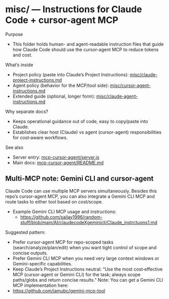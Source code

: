 # misc/ — Instructions for Claude Code + cursor-agent MCP

Purpose
- This folder holds human- and agent-readable instruction files that guide how Claude Code should use the cursor-agent MCP to reduce tokens and cost.

What’s inside
- Project policy (paste into Claude’s Project Instructions): [misc/claude-project-instructions.md](misc/claude-project-instructions.md)
- Agent policy (behavior for the MCP/tool side): [misc/cursor-agent-instructions.md](misc/cursor-agent-instructions.md)
- Extended guide (optional, longer form): [misc/claude-agent-instructions.md](misc/claude-agent-instructions.md)

Why separate docs?
- Keeps operational guidance out of code, easy to copy/paste into Claude.
- Establishes clear host (Claude) vs agent (cursor-agent) responsibilities for cost‑aware workflows.

See also
- Server entry: [mcp-cursor-agent/server.js](mcp-cursor-agent/server.js)
- Main docs: [mcp-cursor-agent/README.md](mcp-cursor-agent/README.md)
## Multi-MCP note: Gemini CLI and cursor-agent

Claude Code can use multiple MCP servers simultaneously. Besides this repo’s cursor-agent MCP, you can also integrate a Gemini CLI MCP and route tasks to either tool based on cost/scope.

- Example Gemini CLI MCP usage and instructions:
  - https://github.com/sailay1996/random-stuff/blob/main/AI/claudecodeXgeminicli/Claude_instrctuons1.md

Suggested pattern:
- Prefer cursor-agent MCP for repo-scoped tasks (search/analyze/plan/edit) when you want tight control of scope and concise outputs.
- Prefer Gemini CLI MCP when you need very large context windows or Gemini-specific capabilities.
- Keep Claude’s Project Instructions neutral: “Use the most cost‑effective MCP (cursor-agent or Gemini CLI) for the task; always scope paths/globs and return concise results.”
Note: You can get a Gemini CLI MCP implementation here:
- https://github.com/jamubc/gemini-mcp-tool

